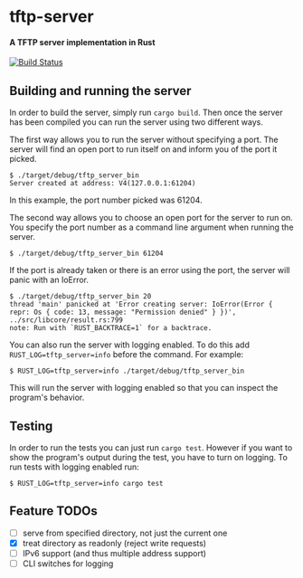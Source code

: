 tftp-server
===========

#### A TFTP server implementation in Rust

[![Build Status](https://travis-ci.org/DarinM223/tftp-server.svg?branch=master)](https://travis-ci.org/DarinM223/tftp-server)

Building and running the server
-------------------------------

In order to build the server, simply run `cargo build`. Then once the server has been compiled you can run the server using two different ways.

The first way allows you to run the server without specifying a port. The server will find an open port to run itself on and inform you of the port it picked.

```
$ ./target/debug/tftp_server_bin
Server created at address: V4(127.0.0.1:61204)
```

In this example, the port number picked was 61204.

The second way allows you to choose an open port for the server to run on. You specify the port number as a command line argument when running the server.

```
$ ./target/debug/tftp_server_bin 61204
```

If the port is already taken or there is an error using the port, the server will panic with an IoError.

```
$ ./target/debug/tftp_server_bin 20
thread 'main' panicked at 'Error creating server: IoError(Error { repr: Os { code: 13, message: "Permission denied" } })', ../src/libcore/result.rs:799
note: Run with `RUST_BACKTRACE=1` for a backtrace.
```

You can also run the server with logging enabled. To do this add `RUST_LOG=tftp_server=info` before the command.
For example:

```
$ RUST_LOG=tftp_server=info ./target/debug/tftp_server_bin
```

This will run the server with logging enabled so that you can inspect the program's behavior.

Testing
-------

In order to run the tests you can just run `cargo test`. However if you want to show the program's output during the test,
you have to turn on logging. To run tests with logging enabled run:

```
$ RUST_LOG=tftp_server=info cargo test
```

Feature TODOs
-----

* [ ] serve from specified directory, not just the current one
* [x] treat directory as readonly (reject write requests)
* [ ] IPv6 support (and thus multiple address support)
* [ ] CLI switches for logging
